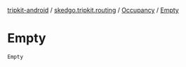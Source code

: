 [tripkit-android](../../index.md) / [skedgo.tripkit.routing](../index.md) / [Occupancy](index.md) / [Empty](./-empty.md)

# Empty

`Empty`